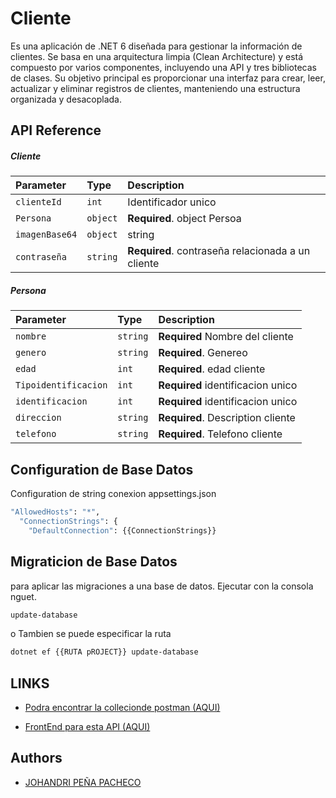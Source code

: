 

# Cliente 

Es una aplicación de .NET 6 diseñada para gestionar la información de clientes. Se basa en una arquitectura limpia (Clean Architecture) y está compuesto por varios componentes, incluyendo una API y tres bibliotecas de clases. Su objetivo principal es proporcionar una interfaz para crear, leer, actualizar y eliminar registros de clientes, manteniendo una estructura organizada y desacoplada.


## API Reference



 #####  Cliente

| Parameter | Type     | Description                |
| :-------- | :------- | :------------------------- |
| `clienteId` | `int` |  Identificador unico |
| `Persona` | `object` | **Required**. object Persoa|
| `imagenBase64` | `object` |string |
| `contraseña` | `string` | **Required**. contraseña relacionada a un cliente|


 #####  Persona


| Parameter | Type     | Description                |
| :-------- | :------- | :------------------------- |
| `nombre` | ``string`` | **Required** Nombre del cliente |
| `genero` | ``string`` | **Required**. Genereo |
| `edad` | `int` | **Required**. edad cliente|
| `Tipoidentificacion` | `int` |**Required**  identificacion unico |
| `identificacion` | `int` |**Required**  identificacion unico |
| `direccion` | ``string`` | **Required**.  Description cliente|
| `telefono` | ``string`` | **Required**. Telefono cliente|




## Configuration de Base Datos

Configuration de string conexion appsettings.json

```bash
"AllowedHosts": "*",
  "ConnectionStrings": { 
    "DefaultConnection": {{ConnectionStrings}}
```

## Migraticion de Base Datos

para aplicar las migraciones a una base de datos. 
Ejecutar con la consola nguet. 

```bash
update-database 
``` 
o Tambien se puede especificar la ruta
```bash
dotnet ef {{RUTA pROJECT}} update-database 
``` 

## LINKS


 - [Podra encontrar la collecionde postman (AQUI) ](https://solar-rocket-100883.postman.co/workspace/s~cedc7df0-47ee-4832-860f-e080911bfbb2/collection/9370844-7eb246c0-2244-423d-95df-8055f83c233a?action=share&creator=9370844)

  - [FrontEnd para esta API (AQUI) ](https://solar-rocket-100883.postman.co/workspace/s~cedc7df0-47ee-4832-860f-e080911bfbb2/collection/9370844-7eb246c0-2244-423d-95df-8055f83c233a?action=share&creator=9370844)




    
## Authors

- [JOHANDRI PEÑA PACHECO](https://github.com/JohandryPena)


